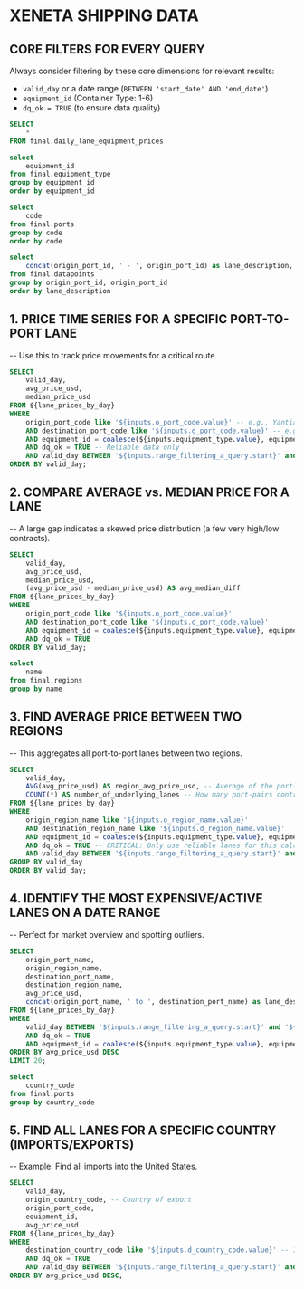 # XENETA SHIPPING DATA

## CORE FILTERS FOR EVERY QUERY
Always consider filtering by these core dimensions for relevant results:
- `valid_day` or a date range (`BETWEEN 'start_date' AND 'end_date'`)
- `equipment_id` (Container Type: 1-6)
- `dq_ok = TRUE` (to ensure data quality)

```sql lane_prices_by_day
SELECT
    *
FROM final.daily_lane_equipment_prices
```

```sql equipment_types
select
    equipment_id
from final.equipment_type
group by equipment_id
order by equipment_id
```

<Dropdown data={equipment_types} name=equipment_type value=equipment_id>
  <DropdownOption value=null valueLabel="Select Equipment"/>
</Dropdown>

<DateInput
    name=range_filtering_a_query
    data={lane_prices_by_day}
    dates=valid_day
    title='Date Range'
    range
/>

```sql port_codes
select
    code
from final.ports
group by code
order by code
```

```sql lanes
select
    concat(origin_port_id, ' - ', origin_port_id) as lane_description,
from final.datapoints
group by origin_port_id, origin_port_id
order by lane_description
```

<Dropdown data={port_codes} name=o_port_code value=code>
  <DropdownOption value="%" valueLabel="Select Origin Port"/>
</Dropdown>

<Dropdown data={port_codes} name=d_port_code value=code>
  <DropdownOption value="%" valueLabel="Select Destination Port"/>
</Dropdown>

<Dropdown data={lanes} name=lane value=lane_description>
  <DropdownOption value="%" valueLabel="Select Lane"/>
</Dropdown>

## 1. PRICE TIME SERIES FOR A SPECIFIC PORT-TO-PORT LANE
-- Use this to track price movements for a critical route.
```sql port_to_port_lane
SELECT
    valid_day,
    avg_price_usd,
    median_price_usd
FROM ${lane_prices_by_day}
WHERE
    origin_port_code like '${inputs.o_port_code.value}' -- e.g., Yantian
    AND destination_port_code like '${inputs.d_port_code.value}' -- e.g., Los Angeles
    AND equipment_id = coalesce(${inputs.equipment_type.value}, equipment_id) -- Dry Container
    AND dq_ok = TRUE -- Reliable data only
    AND valid_day BETWEEN '${inputs.range_filtering_a_query.start}' and '${inputs.range_filtering_a_query.end}' -- Q1 2022
ORDER BY valid_day;
```

<LineChart
  data={port_to_port_lane}
  x="valid_day"
  y="avg_price_usd"
  title="Port-to-Port Lane Average Price (USD)"
  subtitle="Price trend for the selected lane {inputs.o_port_code.value} to {inputs.d_port_code.value} and equipment_id = {inputs.equipment_type.value} and dq_ok = TRUE"
/>

<BarChart 
  data={port_to_port_lane} 
  x="valid_day" 
  y="avg_price_usd" 
  title="Port-to-Port Lane Average Price (USD)" 
  subtitle="Price trend for the selected lane {inputs.o_port_code.value} to {inputs.d_port_code.value} and equipment_id = {inputs.equipment_type.value} and dq_ok = TRUE" 
/>

## 2. COMPARE AVERAGE vs. MEDIAN PRICE FOR A LANE
-- A large gap indicates a skewed price distribution (a few very high/low contracts).
```sql avg_vs_median_comparison
SELECT
    valid_day,
    avg_price_usd,
    median_price_usd,
    (avg_price_usd - median_price_usd) AS avg_median_diff
FROM ${lane_prices_by_day}
WHERE
    origin_port_code like '${inputs.o_port_code.value}'
    AND destination_port_code like '${inputs.d_port_code.value}'
    AND equipment_id = coalesce(${inputs.equipment_type.value}, equipment_id)
    AND dq_ok = TRUE
ORDER BY valid_day;
```

<BarChart 
  data={avg_vs_median_comparison} 
  x="valid_day"
  y="avg_median_diff"
  title="Average vs Median Price Difference (USD)" 
/>

```sql region_names
select
    name
from final.regions
group by name
```

<Dropdown data={region_names} name=o_region_name value=name>
  <DropdownOption value="%" valueLabel="Select Origin Region"/>
</Dropdown>

<Dropdown data={region_names} name=d_region_name value=name>
  <DropdownOption value="%" valueLabel="Select Destination Region"/>
</Dropdown>

## 3. FIND AVERAGE PRICE BETWEEN TWO REGIONS
-- This aggregates all port-to-port lanes between two regions.
```sql region_to_region
SELECT
    valid_day,
    AVG(avg_price_usd) AS region_avg_price_usd, -- Average of the port-level averages
    COUNT(*) AS number_of_underlying_lanes -- How many port-pairs contribute
FROM ${lane_prices_by_day}
WHERE
    origin_region_name like '${inputs.o_region_name.value}'
    AND destination_region_name like '${inputs.d_region_name.value}'
    AND equipment_id = coalesce(${inputs.equipment_type.value}, equipment_id)
    AND dq_ok = TRUE -- CRITICAL: Only use reliable lanes for this calculation
    AND valid_day BETWEEN '${inputs.range_filtering_a_query.start}' and '${inputs.range_filtering_a_query.end}' -- Or use a date range
GROUP BY valid_day
ORDER BY valid_day;
```

<BarChart 
  data={region_to_region} 
  x="valid_day" 
  y="region_avg_price_usd" 
  title="Average vs Median Price Difference (USD)" 
/>

## 4. IDENTIFY THE MOST EXPENSIVE/ACTIVE LANES ON A DATE RANGE
-- Perfect for market overview and spotting outliers.
```sql most_expensive_lanes
SELECT
    origin_port_name,
    origin_region_name,
    destination_port_name,
    destination_region_name,
    avg_price_usd,
    concat(origin_port_name, ' to ', destination_port_name) as lane_description
FROM ${lane_prices_by_day}
WHERE
    valid_day BETWEEN '${inputs.range_filtering_a_query.start}' and '${inputs.range_filtering_a_query.end}'
    AND dq_ok = TRUE
    AND equipment_id = coalesce(${inputs.equipment_type.value}, equipment_id) -- Adjust or remove filter for all types
ORDER BY avg_price_usd DESC
LIMIT 20;
```

<BarChart 
  data={most_expensive_lanes} 
  x="valid_day"
  y="avg_price_usd"
  series="lane_description"
  title="Most Expensive Lanes in Date Range" 
/>

```sql country_codes
select
    country_code
from final.ports
group by country_code
```

<Dropdown data={country_codes} name=d_country_code value=country_code>
  <DropdownOption value="%" valueLabel="Select Destination Country Code"/>
</Dropdown>

## 5. FIND ALL LANES FOR A SPECIFIC COUNTRY (IMPORTS/EXPORTS)
-- Example: Find all imports into the United States.
```sql country_lanes
SELECT
    valid_day,
    origin_country_code, -- Country of export
    origin_port_code,
    equipment_id,
    avg_price_usd
FROM ${lane_prices_by_day}
WHERE
    destination_country_code like '${inputs.d_country_code.value}' -- Imports to the US
    AND dq_ok = TRUE
    AND valid_day BETWEEN '${inputs.range_filtering_a_query.start}' and '${inputs.range_filtering_a_query.end}'
ORDER BY avg_price_usd DESC;
```

<BarChart 
  data={country_lanes} 
  x="valid_day"
  y="origin_country_code"
  series="avg_price_usd"
  title="Origin Lanes for Country Code {inputs.d_country_code.value}" 
/>
